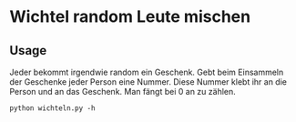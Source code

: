 # Wichtel random Leute mischen

## Usage

Jeder bekommt irgendwie random ein Geschenk. Gebt beim Einsammeln der Geschenke jeder Person eine Nummer. Diese Nummer klebt ihr an die Person und an das Geschenk. Man fängt bei 0 an zu zählen.

```text
python wichteln.py -h
```
